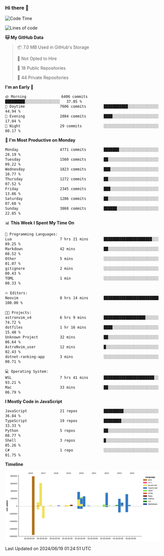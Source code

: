 ### Hi there 👋

<!--
**Clumsy-Coder/Clumsy-Coder** is a ✨ _special_ ✨ repository because its `README.md` (this file) appears on your GitHub profile.

Here are some ideas to get you started:

- 🔭 I’m currently working on ...
- 🌱 I’m currently learning ...
- 👯 I’m looking to collaborate on ...
- 🤔 I’m looking for help with ...
- 💬 Ask me about ...
- 📫 How to reach me: ...
- 😄 Pronouns: ...
- ⚡ Fun fact: ...
-->

<!-- anmol098/waka-readme-stats -->
<!--START_SECTION:waka-->
![Code Time](http://img.shields.io/badge/Code%20Time-804%20hrs%2019%20mins-blue)

![Lines of code](https://img.shields.io/badge/From%20Hello%20World%20I%27ve%20Written-3.5%20million%20lines%20of%20code-blue)

**🐱 My GitHub Data** 

> 📦 7.0 MB Used in GitHub's Storage 
 > 
> 🚫 Not Opted to Hire
 > 
> 📜 18 Public Repositories 
 > 
> 🔑 44 Private Repositories 
 > 
**I'm an Early 🐤** 

```text
🌞 Morning                6406 commits        █████████░░░░░░░░░░░░░░░░   37.85 % 
🌆 Daytime                7606 commits        ███████████░░░░░░░░░░░░░░   44.94 % 
🌃 Evening                2884 commits        ████░░░░░░░░░░░░░░░░░░░░░   17.04 % 
🌙 Night                  29 commits          ░░░░░░░░░░░░░░░░░░░░░░░░░   00.17 % 
```
📅 **I'm Most Productive on Monday** 

```text
Monday                   4771 commits        ███████░░░░░░░░░░░░░░░░░░   28.19 % 
Tuesday                  1560 commits        ██░░░░░░░░░░░░░░░░░░░░░░░   09.22 % 
Wednesday                1823 commits        ███░░░░░░░░░░░░░░░░░░░░░░   10.77 % 
Thursday                 1272 commits        ██░░░░░░░░░░░░░░░░░░░░░░░   07.52 % 
Friday                   2345 commits        ███░░░░░░░░░░░░░░░░░░░░░░   13.86 % 
Saturday                 1286 commits        ██░░░░░░░░░░░░░░░░░░░░░░░   07.60 % 
Sunday                   3868 commits        ██████░░░░░░░░░░░░░░░░░░░   22.85 % 
```


📊 **This Week I Spent My Time On** 

```text
💬 Programming Languages: 
Lua                      7 hrs 21 mins       ██████████████████████░░░   89.25 % 
Markdown                 42 mins             ██░░░░░░░░░░░░░░░░░░░░░░░   08.52 % 
Other                    5 mins              ░░░░░░░░░░░░░░░░░░░░░░░░░   01.07 % 
gitignore                2 mins              ░░░░░░░░░░░░░░░░░░░░░░░░░   00.43 % 
TOML                     1 min               ░░░░░░░░░░░░░░░░░░░░░░░░░   00.33 % 

🔥 Editors: 
Neovim                   8 hrs 14 mins       █████████████████████████   100.00 % 

🐱‍💻 Projects: 
astronvim_v4             6 hrs 9 mins        ███████████████████░░░░░░   74.72 % 
dotfiles                 1 hr 16 mins        ████░░░░░░░░░░░░░░░░░░░░░   15.48 % 
Unknown Project          32 mins             ██░░░░░░░░░░░░░░░░░░░░░░░   06.64 % 
AstroNvim_user           12 mins             █░░░░░░░░░░░░░░░░░░░░░░░░   02.43 % 
dotnet-ranking-app       3 mins              ░░░░░░░░░░░░░░░░░░░░░░░░░   00.71 % 

💻 Operating System: 
WSL                      7 hrs 41 mins       ███████████████████████░░   93.21 % 
Mac                      33 mins             ██░░░░░░░░░░░░░░░░░░░░░░░   06.79 % 
```

**I Mostly Code in JavaScript** 

```text
JavaScript               21 repos            █████████░░░░░░░░░░░░░░░░   36.84 % 
TypeScript               19 repos            ████████░░░░░░░░░░░░░░░░░   33.33 % 
Python                   5 repos             ██░░░░░░░░░░░░░░░░░░░░░░░   08.77 % 
Shell                    3 repos             █░░░░░░░░░░░░░░░░░░░░░░░░   05.26 % 
C#                       1 repo              ░░░░░░░░░░░░░░░░░░░░░░░░░   01.75 % 
```



**Timeline**

![Lines of Code chart](https://raw.githubusercontent.com/Clumsy-Coder/Clumsy-Coder/main/assets/bar_graph.png)


 Last Updated on 2024/06/19 01:24:51 UTC
<!--END_SECTION:waka-->
